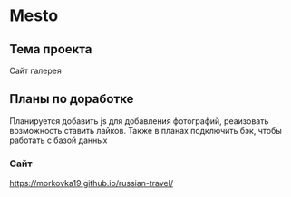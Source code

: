 # Mesto
## Тема проекта
Сайт галерея 
## Планы по доработке
Планируется добавить js для добавления фотографий, реаизовать возможность ставить лайков. Также в планах подключить бэк, чтобы работать с базой данных
### Сайт
https://morkovka19.github.io/russian-travel/
